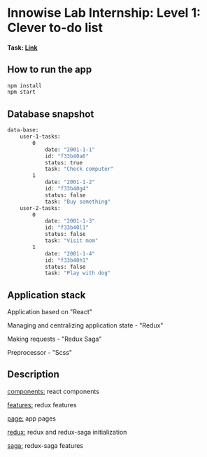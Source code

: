 # Innowise Lab Internship: Level 1: Clever to-do list

#### Task: [Link](https://drive.google.com/file/d/18I1PxOxZn2lwm__YeOtMNoWeiXygKwwN/view)

## How to run the app

```bash
npm install
npm start
```

## Database snapshot

```bash
data-base:
    user-1-tasks:
        0
            date: "2001-1-1"
            id: "f33b40a6"
            status: true
            task: "Check computer"
        1
            date: "2001-1-2"
            id: "f33b40g4"
            status: false
            task: "Buy something"
    user-2-tasks:
        0
            date: "2001-1-3"
            id: "f33b40l1"
            status: false
            task: "Visit mom"
        1
            date: "2001-1-4"
            id: "f33b40h1"
            status: false
            task: "Play with dog"
```

## Application stack

Application based on "React"

Managing and centralizing application state - "Redux"

Making requests - "Redux Saga"

Preprocessor - "Scss" 

## Description

[components:](src/components) react components

[features:](src/features) redux features

[page:](src/page) app pages

[redux:](src/redux) redux and redux-saga initialization

[saga:](src/saga) redux-saga features